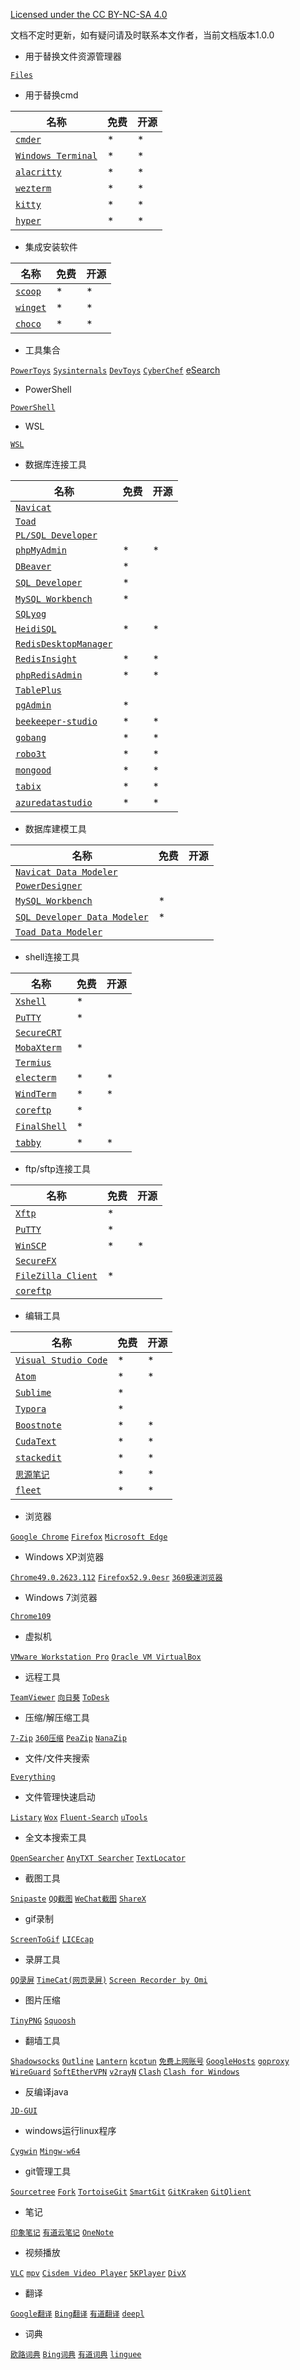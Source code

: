[Licensed under the CC BY-NC-SA 4.0](https://creativecommons.org/licenses/by-nc-sa/4.0/deed.zh)

文档不定时更新，如有疑问请及时联系本文作者，当前文档版本1.0.0

- 用于替换文件资源管理器

[`Files`](https://github.com/files-community/Files) 

- 用于替换cmd

| 名称                                                        | 免费 | 开源 |
| ----------------------------------------------------------- | ---- | ---- |
| [`cmder`](https://github.com/cmderdev/cmder)                | *    | *    |
| [`Windows Terminal`](https://github.com/microsoft/terminal) | *    | *    |
| [`alacritty`](https://github.com/alacritty/alacritty)       | *    | *    |
| [`wezterm`](https://github.com/wez/wezterm)                 | *    | *    |
| [`kitty`](https://github.com/kovidgoyal/kitty)              | *    | *    |
| [`hyper`](https://github.com/vercel/hyper)                  | *    | *    |

-  集成安装软件

| 名称                                                | 免费 | 开源 |
| --------------------------------------------------- | ---- | ---- |
| [`scoop`](https://github.com/lukesampson/scoop)     | *    | *    |
| [`winget`](https://github.com/microsoft/winget-cli) | *    | *    |
| [`choco`](https://github.com/chocolatey/choco)      | *    | *    |

- 工具集合

[`PowerToys`](https://github.com/microsoft/PowerToys) [`Sysinternals`](https://docs.microsoft.com/zh-cn/sysinternals/) [`DevToys`](https://github.com/veler/DevToys) [`CyberChef`](https://github.com/gchq/CyberChef) [eSearch](https://github.com/xushengfeng/eSearch) 

- PowerShell

[`PowerShell`](https://github.com/PowerShell/PowerShell) 

- WSL

[`WSL`](https://docs.microsoft.com/zh-cn/windows/wsl/install-win10) 

- 数据库连接工具

| 名称                                                         | 免费 | 开源 |
| ------------------------------------------------------------ | ---- | ---- |
| [`Navicat`](https://www.navicat.com.cn/products)             |      |      |
| [`Toad`](https://www.quest.com/toad/)                        |      |      |
| [`PL/SQL Developer` ](https://www.allroundautomations.com/registered-plsqldev/) |      |      |
| [`phpMyAdmin`](https://github.com/phpmyadmin/phpmyadmin)     | *    | *    |
| [`DBeaver` ](https://dbeaver.io/download/)                   | *    |      |
| [`SQL Developer` ](https://www.oracle.com/tools/downloads/sqldev-downloads.html) | *    |      |
| [`MySQL Workbench`](https://dev.mysql.com/downloads/workbench/) | *    |      |
| [`SQLyog`](https://www.webyog.com/)                          |      |      |
| [`HeidiSQL`](https://github.com/HeidiSQL/HeidiSQL)           | *    | *   |
| [`RedisDesktopManager`](https://redisdesktop.com/pricing)    |      |      |
| [`RedisInsight`](https://github.com/RedisInsight/RedisInsight)    | *    | *    |
| [`phpRedisAdmin`](https://github.com/ErikDubbelboer/phpRedisAdmin) | *    | *    |
| [`TablePlus`](https://tableplus.com/)                        |      |      |
| [`pgAdmin`](https://www.pgadmin.org/download/)               | *    |      |
| [`beekeeper-studio`](https://github.com/beekeeper-studio/beekeeper-studio) | *    | *    |
| [`gobang`](https://github.com/TaKO8Ki/gobang)                | *    | *    |
| [`robo3t`](https://github.com/Studio3T/robomongo)            | *    | *    |
| [`mongood`](https://github.com/renzholy/mongood)             | *    | *    |
| [`tabix`](https://github.com/tabixio/tabix)                  | *    | *    |
| [`azuredatastudio`](https://github.com/microsoft/azuredatastudio) | *    | *    |

- 数据库建模工具

| 名称                                                         | 免费 | 开源 |
| ------------------------------------------------------------ | ---- | ---- |
| [`Navicat Data Modeler`](https://www.navicat.com.cn/products) |      |      |
| [`PowerDesigner`](https://www.powerdesigner.biz/)            |      |      |
| [`MySQL Workbench`](https://dev.mysql.com/downloads/workbench/) | *    |      |
| [`SQL Developer Data Modeler`](https://www.oracle.com/tools/downloads/sql-data-modeler-downloads.html) | *    |      |
| [`Toad Data Modeler`](https://www.quest.com/products/toad-data-modeler/) |      |      |

- shell连接工具       

| 名称                                                         | 免费 | 开源 |
| ------------------------------------------------------------ | ---- | ---- |
| [`Xshell`](https://www.netsarang.com/zh/xshell/)             | *    |      |
| [`PuTTY`](https://www.chiark.greenend.org.uk/~sgtatham/putty/latest.html) | *    |      |
| [`SecureCRT`](https://www.vandyke.com/cgi-bin/releases.php?product=securecrt) |      |      |
| [`MobaXterm`](https://mobaxterm.mobatek.net/download.html)   | *    |      |
| [`Termius`](https://www.termius.com/windows)                 |      |      |
| [`electerm`](https://github.com/electerm/electerm)           | *    | *    |
| [`WindTerm`](https://github.com/kingToolbox/WindTerm)        | *    | *    |
| [`coreftp`](http://www.coreftp.com/download.html)            | *    |      |
| [`FinalShell`](http://www.hostbuf.com/)                      | *    |      |
| [`tabby`](https://github.com/Eugeny/tabby)                   | *    | *    |

- ftp/sftp连接工具      

| 名称                                                         | 免费 | 开源 |
| ------------------------------------------------------------ | ---- | ---- |
| [`Xftp`](https://www.netsarang.com/zh/xftp/)                 | *    |      |
| [`PuTTY`](https://www.chiark.greenend.org.uk/~sgtatham/putty/latest.html) | *    |      |
| [`WinSCP`](https://github.com/winscp/winscp)                 | *    | *    |
| [`SecureFX`](https://www.vandyke.com/cgi-bin/releases.php?product=securefx) |      |      |
| [`FileZilla Client`](https://filezilla-project.org/download.php?type=client) | *    |      |
| [`coreftp`](http://www.coreftp.com/download.html)            |      |      |

- 编辑工具        

| 名称                                                        | 免费 | 开源 |
| ----------------------------------------------------------- | ---- | ---- |
| [`Visual Studio Code`](https://github.com/microsoft/vscode) | *    | *    |
| [`Atom`](https://github.com/atom/atom)                      | *    | *    |
| [`Sublime`](https://www.sublimetext.com/3)                  | *    |      |
| [`Typora`](https://www.typora.io/)                          | *    |      |
| [`Boostnote`](https://github.com/BoostIO/Boostnote)         | *    | *    |
| [`CudaText`](https://github.com/Alexey-T/CudaText)          | *    | *    |
| [`stackedit`](https://github.com/benweet/stackedit)         | *    | *    |
| [`思源笔记`](https://github.com/siyuan-note/siyuan)         | *    | *    |
| [`fleet`](https://www.jetbrains.com.cn/en-us/fleet/)        | *    | *    |


- 浏览器

[`Google Chrome`](https://www.google.cn/chrome/) [`Firefox`](https://www.firefox.com.cn/download/) [`Microsoft Edge`](https://www.microsoft.com/en-us/edge) 

- Windows XP浏览器

[`Chrome49.0.2623.112`](https://dl.google.com/release2/h8vnfiy7pvn3lxy9ehfsaxlrnnukgff8jnodrp0y21vrlem4x71lor5zzkliyh8fv3sryayu5uk5zi20ep7dwfnwr143dzxqijv/49.0.2623.112_chrome_installer.exe) [`Firefox52.9.0esr`](https://ftp.mozilla.org/pub/firefox/releases/52.9.0esr/) [`360极速浏览器`](https://browser.360.cn/ee/index.html) 

- Windows 7浏览器

[`Chrome109`]() 

- 虚拟机

[`VMware Workstation Pro`](https://www.vmware.com/cn/products/workstation-pro/workstation-pro-evaluation.html) [`Oracle VM VirtualBox`](https://www.virtualbox.org/wiki/Downloads)

- 远程工具

[`TeamViewer`](https://www.teamviewer.cn/cn/download/windows/) [`向日葵`](https://sunlogin.oray.com/download/) [`ToDesk`](https://www.todesk.com/download.html) 

- 压缩/解压缩工具

[`7-Zip`](https://www.7-zip.org/download.html) [`360压缩`](https://yasuo.360.cn/) [`PeaZip`](https://github.com/peazip/PeaZip) [`NanaZip`](https://github.com/M2Team/NanaZip) 

- 文件/文件夹搜索

[`Everything`](https://www.voidtools.com/zh-cn/downloads/) 

- 文件管理快速启动

[`Listary`](https://www.listary.com/download) [`Wox`](https://github.com/Wox-launcher/Wox) [`Fluent-Search`](https://github.com/adirh3/Fluent-Search) [`uTools`](https://www.u-tools.cn/) 

- 全文本搜索工具

[`OpenSearcher`](https://github.com/Gaoyongxian666/OpenSearcher) [`AnyTXT Searcher`](https://anytxt.net/) [`TextLocator`](https://github.com/liulei901112/TextLocator) 

- 截图工具

[`Snipaste`](https://www.snipaste.com/download.html) [`QQ截图`]() [`WeChat截图`]() [`ShareX`](https://github.com/ShareX/ShareX) 

- gif录制

[`ScreenToGif`](https://github.com/NickeManarin/ScreenToGif) [`LICEcap`](https://github.com/justinfrankel/licecap)

- 录屏工具

[`QQ录屏`]() [`TimeCat(网页录屏)`](https://github.com/oct16/TimeCat) [`Screen Recorder by Omi`](https://omiapps.com/) 

- 图片压缩

[`TinyPNG`](https://tinypng.com/) [`Squoosh`](https://github.com/GoogleChromeLabs/squoosh) 

- 翻墙工具

[`Shadowsocks`](https://github.com/shadowsocks/shadowsocks-windows) [`Outline`](https://github.com/Jigsaw-Code/outline-client) [`Lantern`](https://github.com/getlantern/lantern) [`kcptun`](https://github.com/xtaci/kcptun) [`免费上网账号`](https://free-ss.site/) [`GoogleHosts`](https://github.com/googlehosts/hosts) [`goproxy`](https://github.com/snail007/goproxy) [`WireGuard`](https://github.com/WireGuard/WireGuard) [`SoftEtherVPN`](https://github.com/SoftEtherVPN/SoftEtherVPN) [`v2rayN`](https://github.com/2dust/v2rayN) [`Clash`](https://github.com/Dreamacro/clash) [`Clash for Windows`](https://github.com/Fndroid/clash_for_windows_pkg) 

- 反编译java

[`JD-GUI`](https://github.com/java-decompiler/jd-gui)

- windows运行linux程序

[`Cygwin`](https://cygwin.com/install.html) [`Mingw-w64`](https://www.mingw-w64.org/doku.php/download)

- git管理工具

[`Sourcetree`](https://www.sourcetreeapp.com/) [`Fork`](https://www.git-fork.com/) [`TortoiseGit`](https://tortoisegit.org/download/) [`SmartGit`](https://www.syntevo.com/smartgit/download/) [`GitKraken`](https://www.gitkraken.com/download) [`GitQlient`](https://github.com/francescmm/GitQlient) 

- 笔记

[`印象笔记`](https://www.yinxiang.com/) [`有道云笔记`](https://note.youdao.com/) [`OneNote`](https://www.onenote.com/download) 

- 视频播放

[`VLC`](https://www.videolan.org/) [`mpv`](https://mpv.io/installation/) [`Cisdem Video Player`](https://www.cisdem.com/video-player.html) [`5KPlayer`](https://www.5kplayer.com/) [`DivX`](https://www.divx.com/) 

- 翻译

[`Google翻译`](https://translate.google.cn/) [`Bing翻译`](https://cn.bing.com/Translator) [`有道翻译`](http://fanyi.youdao.com/) [`deepl`](https://www.deepl.com/translator) 

- 词典

[`欧路词典`](https://www.eudic.net/v4/en/app/eudic) [`Bing词典`](https://www.bing.com/dict/) [`有道词典`](http://cidian.youdao.com/) [`linguee`](https://www.linguee.com/) 